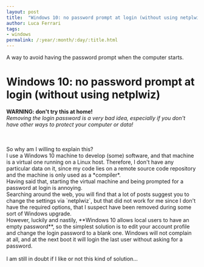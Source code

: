 ```yaml
---
layout: post
title:  "Windows 10: no password prompt at login (without using netplwiz)"
author: Luca Ferrari
tags:
- windows
permalink: /:year/:month/:day/:title.html
---
```

A way to avoid having the password prompt when the computer starts.

# Windows 10: no password prompt at login (without using netplwiz)

**WARNING: don't try this at home!**
<br/>
*Removing the login password is a very bad idea, especially if you don't have other ways to protect your computer or data!*

<br/>
<br/>
So why am I willing to explain this?
<br/>
I use a Windows 10 machine to develop (some) software, and that machine is a virtual one running on a Linux host. Therefore, I don't have any particular data on it, since my code lies on a remote source code repository and the machine is only used as a *compiler*.
<br/>
Having said that, starting the virtual machine and being prompted for a password at login is annoying.
<br/>
Searching around the web, you will find that a lot of posts suggest you to change the settings via `netplwiz`, but that did not work for me since I don't have the required options, that I suspect have been removed during some sort of Windows upgrade.
<br/>
However, luckily and nastily, **Windows 10 allows local users to have an empty password**, so the simplest solution is to edit your account profile and change the login password to a blank one. Windows will not complain at all, and at the next boot it will login the last user without asking for a password.
<br/>
<br/>
I am still in doubt if I like or not this kind of solution...
